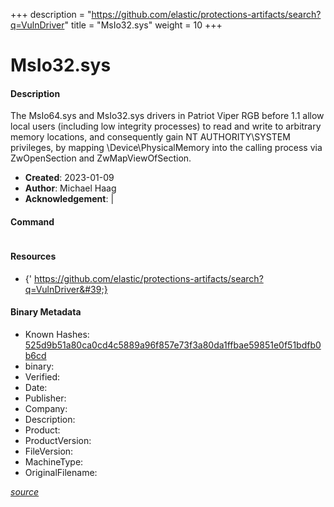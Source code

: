 +++
description = "https://github.com/elastic/protections-artifacts/search?q=VulnDriver"
title = "MsIo32.sys"
weight = 10
+++

# MsIo32.sys

#### Description

The MsIo64.sys and MsIo32.sys drivers in Patriot Viper RGB before 1.1 allow local users (including low integrity processes) to read and write to arbitrary memory locations, and consequently gain NT AUTHORITY\SYSTEM privileges, by mapping \Device\PhysicalMemory into the calling process via ZwOpenSection and ZwMapViewOfSection.

- **Created**: 2023-01-09
- **Author**: Michael Haag
- **Acknowledgement**:  | [](https://twitter.com/)

#### Command

```

```

#### Resources


- {&#39; https://github.com/elastic/protections-artifacts/search?q=VulnDriver&#39;}





#### Binary Metadata

- Known Hashes: [525d9b51a80ca0cd4c5889a96f857e73f3a80da1ffbae59851e0f51bdfb0b6cd](https://www.virustotal.com/gui/file/525d9b51a80ca0cd4c5889a96f857e73f3a80da1ffbae59851e0f51bdfb0b6cd) 
- binary: 
- Verified: 
- Date: 
- Publisher: 
- Company: 
- Description: 
- Product: 
- ProductVersion: 
- FileVersion: 
- MachineType: 
- OriginalFilename: 

[*source*](https://github.com/magicsword-io/LOLDrivers/tree/main/yaml/msio32.sys.yml)